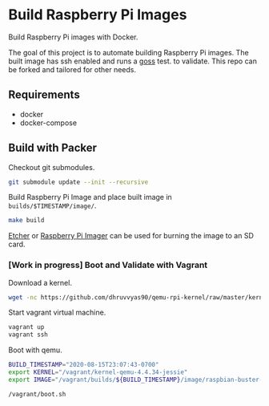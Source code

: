 # Build Raspberry Pi Images

Build Raspberry Pi images with Docker.

The goal of this project is to automate building Raspberry Pi images. The built
image has ssh enabled and runs a [goss](https://github.com/aelsabbahy/goss) test.
to validate. This repo can be forked and tailored for other needs.

## Requirements

- docker
- docker-compose

## Build with Packer

Checkout git submodules.

```sh
git submodule update --init --recursive
```

Build Raspberry Pi Image and place built image in `builds/$TIMESTAMP/image/`.

```sh
make build
```

[Etcher](https://www.balena.io/etcher) or [Raspberry Pi Imager](https://www.raspberrypi.org/blog/raspberry-pi-imager-imaging-utility)
can be used for burning the image to an SD card.

### [Work in progress] Boot and Validate with Vagrant

Download a kernel.

```sh
wget -nc https://github.com/dhruvvyas90/qemu-rpi-kernel/raw/master/kernel-qemu-4.4.34-jessie
```

Start vagrant virtual machine.

```sh
vagrant up
vagrant ssh
```

Boot with qemu.

```sh
BUILD_TIMESTAMP="2020-08-15T23:07:43-0700"
export KERNEL="/vagrant/kernel-qemu-4.4.34-jessie"
export IMAGE="/vagrant/builds/${BUILD_TIMESTAMP}/image/raspbian-buster-lite.img"

/vagrant/boot.sh
```

